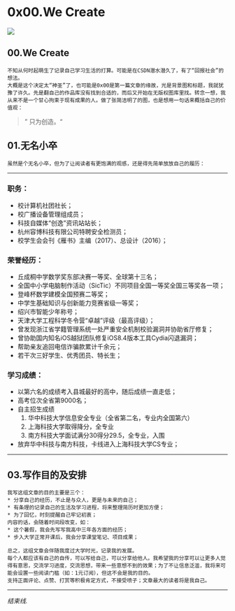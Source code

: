 # 0x00.We Create 
![](0x00.We%20Create/IMG_0105.PNG)

## 00.We Create
	不知从何时起萌生了记录自己学习生活的打算。可能是在CSDN潜水潜久了，有了“回报社会”的想法。
	大概是这个决定太“神圣”了，也可能是0x00是第一篇文章的缘故，光是背景图和标题，我就犹豫了许久。先是翻自己的作品库没有找到合适的，而后又开始在无版权图库里找。转念一想，我从来不是一个甘心拘束于现有成果的人。做了张简洁明了的图，也是想用一句话来概括自己的价值观：
> 	” 只为创造。“  

## 01.无名小卒
	虽然是个无名小卒，但为了让阅读者有更饱满的观感，还是得先简单放放自己的履历：
- - - -
### 职务：
* 校计算机社团社长；
* 校广播设备管理组成员；
* 科技自媒体“创逸”资讯站站长；
* 杭州容博科技有限公司特聘安全检测员；
* 校学生会会刊《雁书》主编（2017）、总设计（2016）；
### 荣誉经历：
* 丘成桐中学数学奖东部决赛一等奖、全球第十三名；
* 全国中小学电脑制作活动（SicTic）不同项目全国一等奖全国三等奖各一项；
* 登峰杯数学建模全国预赛二等奖；
* 中学生基础知识与创新能力竞赛省级一等奖；
* 绍兴市智能少年称号；
* 天津大学工程科学冬令营“卓越”评级（最高评级）；
* 曾发现浙江省学籍管理系统一处严重安全机制校验漏洞并协助省厅修复；
* 曾协助国内知名iOS越狱团队修复iOS8.4版本工具Cydia闪退漏洞；
* 帮助亲友追回电信诈骗款累计千余元；
* 若干次三好学生、优秀团员、特长生；
### 学习成绩：
* 以第六名的成绩考入县城最好的高中，随后成绩一直走低；
* 高考位次全省第9000名；
* 自主招生成绩
	1. 华中科技大学信息安全专业（全省第二名，专业内全国第六）
	2. 上海科技大学取得降分，全专业
	3. 南方科技大学面试满分30得分29.5，全专业，入围
* 	放弃华中科技与南方科技，卡线进入上海科技大学CS专业；
- - - -
## 03.写作目的及安排
	我写这组文章的目的主要是三个：
	* 分享自己的经历，不止是与众人，更是与未来的自己；
	* 有条理的记录自己的生活及学习进程，将来整理简历时更加方便；
	* 为了回忆，时刻提醒自己牢记初衷；
	内容的话，会随着时间段改变，如：
	* 这个暑假，我会先写写我高中三年各方面的经历；
	* 步入大学正常开课后，我会分享课堂笔记、项目成果；
	
	总之，这组文章会伴随我度过大学时光，记录我的发展。
	每个人都应该有自己的自传，可以写给自己，可以分享给他人。我希望我的分享可以让更多人觉得有意思，交流学习进度，交流思想，带来一些意想不到的效果；为了不让信息泛滥，我将来可能会设置一些阅读门槛（如：1元订阅），但这不会是我的目的。
	支持正面评论、点赞、打赏等积极肯定方式，不接受喷子；文章最大的读者将是我自己。

- - - -
*结束线.*